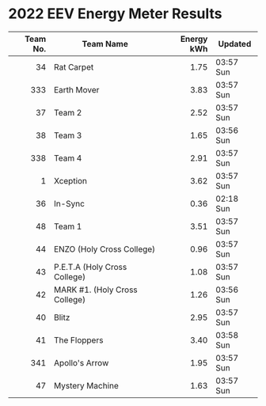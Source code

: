 # 2022 EEV Energy Meter Results
|Team No.|Team Name|Energy kWh|Updated|
|---:|---|---:|---|
|34|Rat Carpet|1.75|03:57 Sun|
|333|Earth Mover|3.83|03:57 Sun|
|37|Team 2|2.52|03:57 Sun|
|38|Team 3|1.65|03:56 Sun|
|338|Team 4|2.91|03:57 Sun|
|1|Xception|3.62|03:57 Sun|
|36|In-Sync|0.36|02:18 Sun|
|48|Team 1|3.51|03:57 Sun|
|44|ENZO (Holy Cross College)|0.96|03:57 Sun|
|43|P.E.T.A (Holy Cross College)|1.08|03:57 Sun|
|42|MARK #1. (Holy Cross College)|1.26|03:56 Sun|
|40|Blitz|2.95|03:57 Sun|
|41|The Floppers|3.40|03:58 Sun|
|341|Apollo's Arrow|1.95|03:57 Sun|
|47|Mystery Machine|1.63|03:57 Sun|
